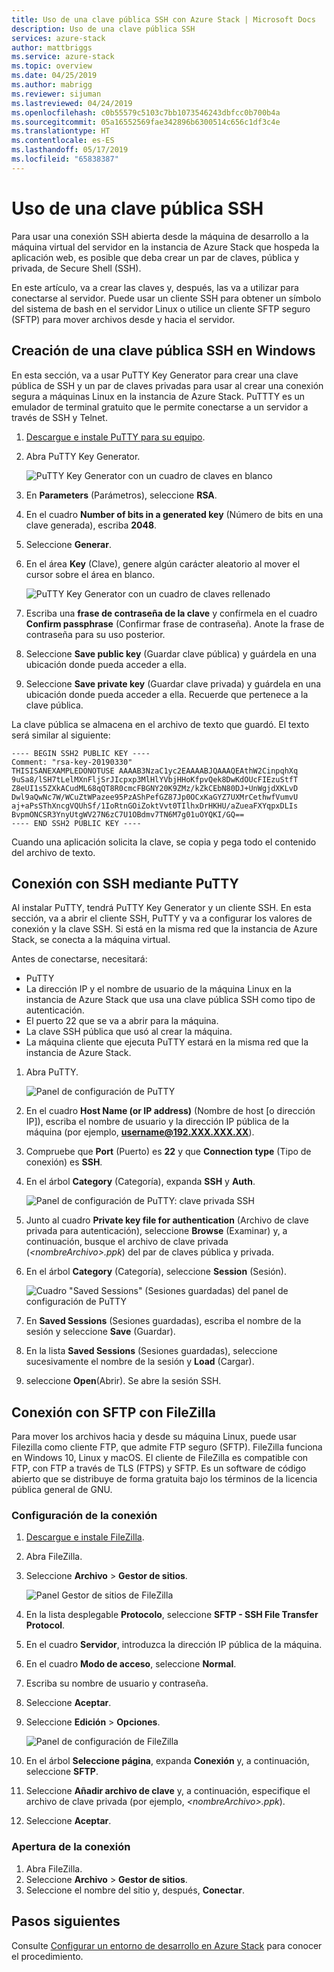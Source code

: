 ```yaml
---
title: Uso de una clave pública SSH con Azure Stack | Microsoft Docs
description: Uso de una clave pública SSH
services: azure-stack
author: mattbriggs
ms.service: azure-stack
ms.topic: overview
ms.date: 04/25/2019
ms.author: mabrigg
ms.reviewer: sijuman
ms.lastreviewed: 04/24/2019
ms.openlocfilehash: c0b55579c5103c7bb1073546243dbfcc0b700b4a
ms.sourcegitcommit: 05a16552569fae342896b6300514c656c1df3c4e
ms.translationtype: HT
ms.contentlocale: es-ES
ms.lasthandoff: 05/17/2019
ms.locfileid: "65838387"
---
```

# <a name="use-an-ssh-public-key"></a>Uso de una clave pública SSH

Para usar una conexión SSH abierta desde la máquina de desarrollo a la máquina virtual del servidor en la instancia de Azure Stack que hospeda la aplicación web, es posible que deba crear un par de claves, pública y privada, de Secure Shell (SSH). 

En este artículo, va a crear las claves y, después, las va a utilizar para conectarse al servidor. Puede usar un cliente SSH para obtener un símbolo del sistema de bash en el servidor Linux o utilice un cliente SFTP seguro (SFTP) para mover archivos desde y hacia el servidor.

## <a name="create-an-ssh-public-key-on-windows"></a>Creación de una clave pública SSH en Windows

En esta sección, va a usar PuTTY Key Generator para crear una clave pública de SSH y un par de claves privadas para usar al crear una conexión segura a máquinas Linux en la instancia de Azure Stack. PuTTTY es un emulador de terminal gratuito que le permite conectarse a un servidor a través de SSH y Telnet.

1. [Descargue e instale PuTTY para su equipo](https://www.chiark.greenend.org.uk/~sgtatham/putty/latest.html).

1. Abra PuTTY Key Generator.

    ![PuTTY Key Generator con un cuadro de claves en blanco](media/azure-stack-dev-start-howto-ssh-public-key/001-putty-key-gen-start.png)

1. En **Parameters** (Parámetros), seleccione **RSA**.

1. En el cuadro **Number of bits in a generated key** (Número de bits en una clave generada), escriba **2048**.  

1. Seleccione **Generar**.

1. En el área **Key** (Clave), genere algún carácter aleatorio al mover el cursor sobre el área en blanco.

    ![PuTTY Key Generator con un cuadro de claves rellenado](media/azure-stack-dev-start-howto-ssh-public-key/002-putty-key-gen-result.png)

1. Escriba una **frase de contraseña de la clave** y confírmela en el cuadro **Confirm passphrase** (Confirmar frase de contraseña). Anote la frase de contraseña para su uso posterior.

1. Seleccione **Save public key** (Guardar clave pública) y guárdela en una ubicación donde pueda acceder a ella.

1. Seleccione **Save private key** (Guardar clave privada) y guárdela en una ubicación donde pueda acceder a ella. Recuerde que pertenece a la clave pública.

La clave pública se almacena en el archivo de texto que guardó. El texto será similar al siguiente:

```text  
---- BEGIN SSH2 PUBLIC KEY ----
Comment: "rsa-key-20190330"
THISISANEXAMPLEDONOTUSE AAAAB3NzaC1yc2EAAAABJQAAAQEAthW2CinpqhXq
9uSa8/lSH7tLelMXnFljSrJIcpxp3MlHlYVbjHHoKfpvQek8DwKdOUcFIEzuStfT
Z8eUI1s5ZXkACudML68qQT8R0cmcFBGNY20K9ZMz/kZkCEbN80DJ+UnWgjdXKLvD
Dwl9aQwNc7W/WCuZtWPazee95PzAShPefGZ87Jp0OCxKaGYZ7UXMrCethwfVumvU
aj+aPsSThXncgVQUhSf/1IoRtnGOiZoktVvt0TIlhxDrHKHU/aZueaFXYqpxDLIs
BvpmONCSR3YnyUtgWV27N6zC7U1OBdmv7TN6M7g01uOYQKI/GQ==
---- END SSH2 PUBLIC KEY ----
```

Cuando una aplicación solicita la clave, se copia y pega todo el contenido del archivo de texto.

## <a name="connect-with-ssh-by-using-putty"></a>Conexión con SSH mediante PuTTY

Al instalar PuTTY, tendrá PuTTY Key Generator y un cliente SSH. En esta sección, va a abrir el cliente SSH, PuTTY y va a configurar los valores de conexión y la clave SSH. Si está en la misma red que la instancia de Azure Stack, se conecta a la máquina virtual.

Antes de conectarse, necesitará:
- PuTTY
- La dirección IP y el nombre de usuario de la máquina Linux en la instancia de Azure Stack que usa una clave pública SSH como tipo de autenticación.
- El puerto 22 que se va a abrir para la máquina.
- La clave SSH pública que usó al crear la máquina.
- La máquina cliente que ejecuta PuTTY estará en la misma red que la instancia de Azure Stack.

1. Abra PuTTY.

    ![Panel de configuración de PuTTY](media/azure-stack-dev-start-howto-ssh-public-key/002-putty-connect.png)

2. En el cuadro **Host Name (or IP address)** (Nombre de host [o dirección IP]), escriba el nombre de usuario y la dirección IP pública de la máquina (por ejemplo, **username@192.XXX.XXX.XX**). 
3. Compruebe que **Port** (Puerto) es **22** y que **Connection type** (Tipo de conexión) es **SSH**.
4. En el árbol **Category** (Categoría), expanda **SSH** y **Auth**.

    ![Panel de configuración de PuTTY: clave privada SSH](media/azure-stack-dev-start-howto-ssh-public-key/002-putty-set-private-key.png)

5. Junto al cuadro **Private key file for authentication** (Archivo de clave privada para autenticación), seleccione **Browse** (Examinar) y, a continuación, busque el archivo de clave privada (*\<nombreArchivo>.ppk*) del par de claves pública y privada.
6. En el árbol **Category** (Categoría), seleccione **Session** (Sesión).

    ![Cuadro "Saved Sessions" (Sesiones guardadas) del panel de configuración de PuTTY](media/azure-stack-dev-start-howto-ssh-public-key/003-puTTY-save-session.png)

7. En **Saved Sessions** (Sesiones guardadas), escriba el nombre de la sesión y seleccione **Save** (Guardar).
8. En la lista **Saved Sessions** (Sesiones guardadas), seleccione sucesivamente el nombre de la sesión y **Load** (Cargar).
9. seleccione **Open**(Abrir). Se abre la sesión SSH.

## <a name="connect-with-sftp-with-filezilla"></a>Conexión con SFTP con FileZilla

Para mover los archivos hacia y desde su máquina Linux, puede usar Filezilla como cliente FTP, que admite FTP seguro (SFTP). FileZilla funciona en Windows 10, Linux y macOS. El cliente de FileZilla es compatible con FTP, con FTP a través de TLS (FTPS) y SFTP. Es un software de código abierto que se distribuye de forma gratuita bajo los términos de la licencia pública general de GNU.

### <a name="set-your-connection"></a>Configuración de la conexión

1. [Descargue e instale FileZilla](https://filezilla-project.org/download.php).
1. Abra FileZilla.
1. Seleccione **Archivo** > **Gestor de sitios**.

    ![Panel Gestor de sitios de FileZilla](media/azure-stack-dev-start-howto-ssh-public-key/005-filezilla-file-manager.png)

1. En la lista desplegable **Protocolo**, seleccione **SFTP - SSH File Transfer Protocol**.
1. En el cuadro **Servidor**, introduzca la dirección IP pública de la máquina.
1. En el cuadro **Modo de acceso**, seleccione **Normal**.
1. Escriba su nombre de usuario y contraseña.
1. Seleccione **Aceptar**.
1. Seleccione **Edición** > **Opciones**.

    ![Panel de configuración de FileZilla](media/azure-stack-dev-start-howto-ssh-public-key/006-filezilla-add-private-key.png)

1. En el árbol **Seleccione página**, expanda **Conexión** y, a continuación, seleccione **SFTP**.
1. Seleccione **Añadir archivo de clave** y, a continuación, especifique el archivo de clave privada (por ejemplo, *\<nombreArchivo>.ppk*).
1. Seleccione **Aceptar**.

### <a name="open-your-connection"></a>Apertura de la conexión

1. Abra FileZilla.
1. Seleccione **Archivo** > **Gestor de sitios**.
1. Seleccione el nombre del sitio y, después, **Conectar**.

## <a name="next-steps"></a>Pasos siguientes

Consulte [Configurar un entorno de desarrollo en Azure Stack](azure-stack-dev-start.md) para conocer el procedimiento.
